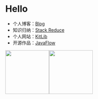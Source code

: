 # Hello

- 个人博客：[Blog](https://xinyii.github.io/blog/)
- 知识归纳：[Stack Reduce](http://stack-reduce.kitlib.cn)
- 个人网站：[KitLib](https://kitlib.cn)
- 开源作品：[JavaFlow](https://github.com/java-flow/java-flow)

<img align="" height="137px" src="https://github-readme-stats.vercel.app/api?username=xinyii&hide_title=true&hide_border=true&show_icons=true&include_all_commits=true&line_height=21&bg_color=0,EC6C6C,FFD479,FFFC79,73FA79&theme=graywhite&locale=cn" /><img align="" height="137px" src="https://github-readme-stats.vercel.app/api/top-langs/?username=liyupi&hide_title=true&hide_border=true&layout=compact&bg_color=0,73FA79,73FDFF,D783FF&theme=graywhite&locale=cn" />
